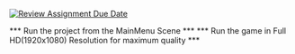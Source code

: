 [![Review Assignment Due Date](https://classroom.github.com/assets/deadline-readme-button-24ddc0f5d75046c5622901739e7c5dd533143b0c8e959d652212380cedb1ea36.svg)](https://classroom.github.com/a/8OBMILEc)


*** Run the project from the MainMenu Scene ***
*** Run the game in Full HD(1920x1080) Resolution for maximum quality ***